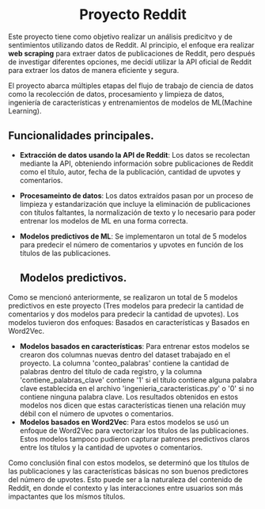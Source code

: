 <h1 align="center"> Proyecto Reddit </h1>

Este proyecto tiene como objetivo realizar un análisis predicitvo y de sentimientos utilizando datos de Reddit. Al principio, el enfoque era realizar **web scraping** para extraer datos de publicaciones de Reddit, pero después de investigar diferentes opciones, me decidí utilizar la API oficial de Reddit para extraer los datos de manera eficiente y segura.

El proyecto abarca múltiples etapas del flujo de trabajo de ciencia de datos como la recolección de datos, procesamiento y limpieza de datos, ingeniería de características y entrenamientos de modelos de ML(Machine Learning).

## Funcionalidades principales.

* **Extracción de datos usando la API de Reddit**: Los datos se recolectan mediante la API, obteniendo información sobre publicaciones de Reddit como el título, autor, fecha de la publicación, cantidad de upvotes y comentarios.
* **Procesameinto de datos**: Los datos extraídos pasan por un proceso de limpieza y estandarización que incluye la eliminación de publicaciones con títulos faltantes, la normalización de texto y lo necesario para poder entrenar los modelos de ML en una forma correcta.
* **Modelos predictivos de ML**: Se implementaron un total de 5 modelos para predecir el número de comentarios y upvotes en función de los títulos de las publicaciones.

  ## Modelos predictivos.

Como se mencionó anteriormente, se realizaron un total de 5 modelos predictivos en este proyecto (Tres modelos para predecir la cantidad de comentarios y dos modelos para predecir la cantidad de upvotes). Los modelos tuvieron dos enfoques: Basados en características y Basados en Word2Vec.

* **Modelos basados en características**: Para entrenar estos modelos se crearon dos columnas nuevas dentro del dataset trabajado en el proyecto. La columna 'conteo_palabras' contiene la cantidad de palabras dentro del título de cada registro, y la columna 'contiene_palabras_clave' contiene '1' si el título contiene alguna palabra clave establecida en el archivo 'ingenieria_caracteristicas.py' o '0' si no contiene ninguna palabra clave. Los resultados obtenidos en estos modelos nos dicen que estas características tienen una relación muy débil con el número de upvotes o comentarios.
* **Modelos basados en Word2Vec**: Para estos modelos se usó un enfoque de Word2Vec para vectorizar los títulos de las publicaciones. Estos modelos tampoco pudieron capturar patrones predictivos claros entre los títulos y la cantidad de upvotes o comentarios.

Como conclusión final con estos modelos, se determinó que los títulos de las publicaciones y las características básicas no son buenos predictores del número de upvotes. Esto puede ser a la naturaleza del contenido de Reddit, en donde el contexto y las interacciones entre usuarios son más impactantes que los mísmos títulos.
